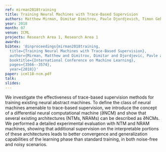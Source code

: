 ```yaml
---
ref: mirman2018training
title: Training Neural Machines with Trace-Based Supervision
authors: Matthew Mirman, Dimitar Dimitrov, Pavle Djordjevich, Timon Gehr, Martin Vechev
year: 2018
month: 07
venue: ICML
projects: Research Area 1, Research Area 1
awards:
bibtex: '@inproceedings{mirman2018training,
  title={Training Neural Machines with Trace-Based Supervision},
  author={Mirman, Matthew and Dimitrov, Dimitar and Djordjevic, Pavle and Gehr, Timon and Vechev, Martin},
  booktitle={International Conference on Machine Learning},
  pages={3566--3574},
  year={2018}}'
paper: icml18-ncm.pdf
talk: 
slides: 
---
```


We investigate the effectiveness of trace-based supervision methods for training existing neural abstract machines. To define the class of neural machines amenable to trace-based supervision, we introduce the concept of a differential neural computational machine (∂NCM) and show that several existing architectures (NTMs, NRAMs) can be described as ∂NCMs. We performed a detailed experimental evaluation with NTM and NRAM machines, showing that additional supervision on the interpretable portions of these architectures leads to better convergence and generalization capabilities of the learning phase than standard training, in both noise-free and noisy scenarios.

